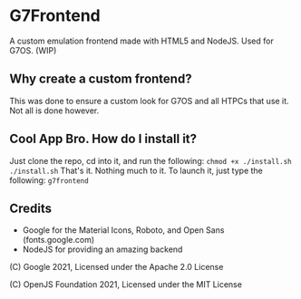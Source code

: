 # G7Frontend
A custom emulation frontend made with HTML5 and NodeJS. Used for G7OS. (WIP)
## Why create a custom frontend?
This was done to ensure a custom look for G7OS and all HTPCs that use it. Not all is done however.

## Cool App Bro. How do I install it?
Just clone the repo, cd into it, and run the following:
```chmod +x ./install.sh```
```./install.sh```
That's it. Nothing much to it. To launch it, just type the following:
```g7frontend```
## Credits
- Google for the Material Icons, Roboto, and Open Sans (fonts.google.com)
- NodeJS for providing an amazing backend

(C) Google 2021, Licensed under the Apache 2.0 License

(C) OpenJS Foundation 2021, Licensed under the MIT License
